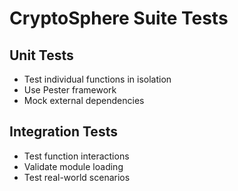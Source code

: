 ﻿# CryptoSphere Suite Tests

## Unit Tests
- Test individual functions in isolation
- Use Pester framework
- Mock external dependencies

## Integration Tests  
- Test function interactions
- Validate module loading
- Test real-world scenarios
